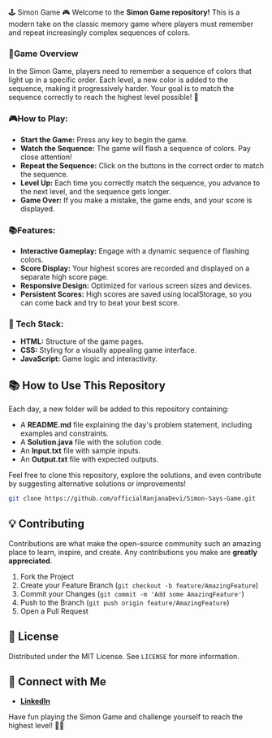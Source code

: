 🕹️ Simon Game 🎮
Welcome to the **Simon Game repository!** This is a modern take on the classic memory game where players must remember and repeat increasingly complex sequences of colors.

### 📝Game Overview

In the Simon Game, players need to remember a sequence of colors that light up in a specific order. Each level, a new color is added to the sequence, making it progressively harder. Your goal is to match the sequence correctly to reach the highest level possible! 🚀

### 🎮How to Play:

- **Start the Game:** Press any key to begin the game.
- **Watch the Sequence:** The game will flash a sequence of colors. Pay close attention!
- **Repeat the Sequence:** Click on the buttons in the correct order to match the sequence.
- **Level Up:** Each time you correctly match the sequence, you advance to the next level, and the sequence gets longer.
- **Game Over:** If you make a mistake, the game ends, and your score is displayed.

### 📚Features:

- **Interactive Gameplay:** Engage with a dynamic sequence of flashing colors.
- **Score Display:** Your highest scores are recorded and displayed on a separate high score page.
- **Responsive Design:** Optimized for various screen sizes and devices.
- **Persistent Scores:** High scores are saved using localStorage, so you can come back and try to beat your best score.

### 📱 Tech Stack:
- **HTML:** Structure of the game pages.
- **CSS:** Styling for a visually appealing game interface.
- **JavaScript:** Game logic and interactivity.


## 📚 How to Use This Repository

Each day, a new folder will be added to this repository containing:

- A **README.md** file explaining the day's problem statement, including examples and constraints.
- A **Solution.java** file with the solution code.
- An **Input.txt** file with sample inputs.
- An **Output.txt** file with expected outputs.

Feel free to clone this repository, explore the solutions, and even contribute by suggesting alternative solutions or improvements!

```bash
git clone https://github.com/officialRanjanaDevi/Simon-Says-Game.git
```

## 💡 Contributing

Contributions are what make the open-source community such an amazing place to learn, inspire, and create. Any contributions you make are **greatly appreciated**.

1. Fork the Project
2. Create your Feature Branch (`git checkout -b feature/AmazingFeature`)
3. Commit your Changes (`git commit -m 'Add some AmazingFeature'`)
4. Push to the Branch (`git push origin feature/AmazingFeature`)
5. Open a Pull Request

## 📝 License

Distributed under the MIT License. See `LICENSE` for more information.

## 🤝 Connect with Me

- **[LinkedIn](www.linkedin.com/in/ranjana-devi-58976327b)**

Have fun playing the Simon Game and challenge yourself to reach the highest level! 🌟💥

